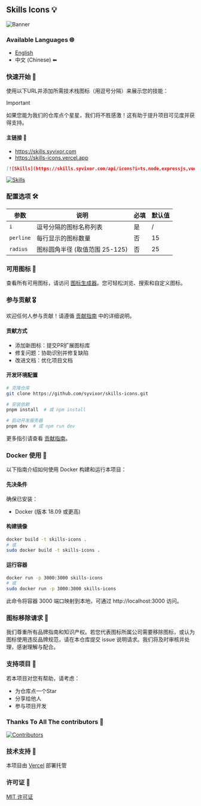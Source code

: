 ## Skills Icons 💡

![Banner](../../.github/banner.png)

### Available Languages 🌐

- [English](../../README.md)
- 中文 (Chinese) ⬅

### 快速开始 🚀

使用以下URL并添加所需技术栈图标（用逗号分隔）来展示您的技能：

> [!IMPORTANT]
> 如果您能为我们的仓库点个星星，我们将不胜感激！这有助于提升项目可见度并获得支持。

#### 主链接 🔗

- https://skills.syvixor.com
- https://skills-icons.vercel.app

```markdown
[![Skills](https://skills.syvixor.com/api/icons?i=ts,node,expressjs,vue,nuxt,mongodb,prisma)](https://github.com/syvixor/skills-icons)
```

[![Skills](https://skills.syvixor.com/api/icons?i=ts,node,expressjs,vue,nuxt,mongodb,prisma)](https://github.com/syvixor/skills-icons)

### 配置选项 🛠️

| 参数       | 说明                                      | 必填   | 默认值  |
|------------|------------------------------------------|--------|---------|
| `i`        | 逗号分隔的图标名称列表                    | 是     | /       |
| `perline`  | 每行显示的图标数量                        | 否     | 15      |
| `radius`   | 图标圆角半径 (取值范围 25-125)            | 否     | 25      |

### 可用图标 🎨

查看所有可用图标，请访问 [图标生成器](https://builder.syvixor.com)。您可轻松浏览、搜索和自定义图标。

### 参与贡献 🎖️

欢迎任何人参与贡献！请遵循 [贡献指南](../../.github/CONTRIBUTING.md) 中的详细说明。

#### 贡献方式

- 添加新图标：提交PR扩展图标库
- 修复问题：协助识别并修复缺陷
- 改进文档：优化项目文档

#### 开发环境配置

```bash
# 克隆仓库
git clone https://github.com/syvixor/skills-icons.git

# 安装依赖
pnpm install  # 或 npm install

# 启动开发服务器
pnpm dev  # 或 npm run dev
```

更多指引请查看 [贡献指南](../../.github/CONTRIBUTING.md)。

### Docker 使用 🐳

以下指南介绍如何使用 Docker 构建和运行本项目：

#### 先决条件

确保已安装：
- Docker (版本 18.09 或更高)

#### 构建镜像

```bash
docker build -t skills-icons .
# 或
sudo docker build -t skills-icons .
```

#### 运行容器

```bash
docker run -p 3000:3000 skills-icons
# 或
sudo docker run -p 3000:3000 skills-icons
```
此命令将容器 3000 端口映射到本地，可通过 http://localhost:3000 访问。

### 图标移除请求 🚫

我们尊重所有品牌指南和知识产权。若您代表图标所属公司需要移除图标，或认为图标使用违反品牌规范，请在本仓库提交 issue 说明请求。我们将及时审核并处理，感谢理解与配合。

### 支持项目 💝

若本项目对您有帮助，请考虑：
- 为仓库点一个Star
- 分享给他人
- 参与项目开发

### Thanks To All The contributors 🙏

[![Contributors](https://contrib.rocks/image?repo=syvixor/skills-icons)](https://github.com/syvixor/skills-icons/graphs/contributors)

### 技术支持 🛟

本项目由 [Vercel](https://vercel.com) 部署托管

### 许可证 📝

[MIT 许可证](../../LICENSE)
